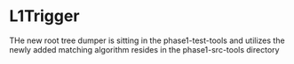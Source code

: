 # L1Trigger

THe new root tree dumper is sitting in the phase1-test-tools and utilizes the newly added matching algorithm resides in the phase1-src-tools directory 
